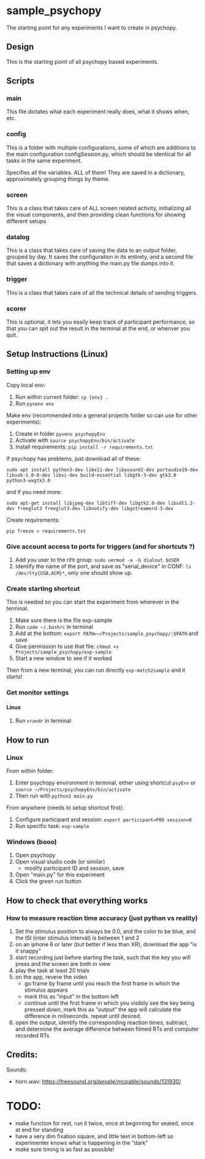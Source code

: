 # sample_psychopy

The starting point for any experiments I want to create in psychopy.

## Design

This is the starting point of all psychopy based experiments.

## Scripts

### main

This file dictates what each experiment really does, what it shows when, etc.

### config

This is a folder with multiple configurations, some of which are additions to the main configuration configSession.py, which should be identical for all tasks in the same experiment.

Specifies all the variables. ALL of them! They are saved in a dictionary, approximately grouping things by theme.

### screen

This is a class that takes care of ALL screen related activity, initializing all the visual components, and then providing clean functions for showing different setups

### datalog

This is a class that takes care of saving the data to an output folder, grouped by day. It saves the configuration in its entirety, and a second file that saves a dictionary with anything the main.py file dumps into it.

### trigger

This is a class that takes care of all the technical details of sending triggers.

### scorer

This is optional, it lets you easily keep track of participant performance, so that you can spit out the result in the terminal at the end, or whenver you quit.

## Setup Instructions (Linux)

### Setting up env

Copy local env:

1. Run within current folder: `cp {env} .`
2. Run `pyvenv env`

Make env (recommended into a general projects folder so can use for other experiments):

1. Create in folder `pyvenv psychopyEnv`
2. Activate with `source psychopyEnv/bin/activate`
3. Install requirements: `pip install -r requirements.txt`

If psychopy has problems, just download all of these:

`sudo apt install python3-dev libx11-dev libasound2-dev portaudio19-dev libusb-1.0-0-dev libxi-dev build-essential libgtk-3-dev gtk3.0 python3-wxgtk3.0`

and if you need more:

`sudo apt-get install libjpeg-dev libtiff-dev libgtk2.0-dev libsdl1.2-dev freeglut3 freeglut3-dev libnotify-dev libgstreamerd-3-dev`

Create requirements:

`pip freeze > requirements.txt`

### Give account access to ports for triggers (and for shortcuts ?)

1. Add you user to the riht group: `sudo uermod -a -G dialout $USER`
2. Identify the name of the port, and save as "serial_device" in CONF: `ls /dev/tty{USB,ACM}*`, only one should show up.

### Create starting shortcut

This is needed so you can start the experiment from wherever in the terminal.

1. Make sure there is the file exp-sample
2. Run `code ~/.bashrc` in terminal
3. Add at the bottom: `export PATH=~/Projects/sample_psychopy/:$PATH` and save
4. Give permission to use that file: `chmod +x Projects/sample_psychopy/exp-sample`
5. Start a new window to see if it worked

Then from a new terminal, you can run directly `exp-match2sample` and it starts!

### Get monitor settings

#### Linux

1. Run `xrandr` in terminal

## How to run

### Linux

From within folder:

1. Enter psychopy environment in terminal, either using shortcut `psyEnv` or `source ~/Projects/psychopyEnv/bin/activate`
2. Then run with `python3 main.py`

From anywhere (needs to setup shortcut first):

1. Configure participant and session: `export participant=P00 session=0`
2. Run specific task: `exp-sample`

### Windows (booo)

1. Open psychopy
2. Open visual studio code (or similar)
   - modify participant ID and session, save
3. Open "main.py" for this experiment
4. Click the green run button

## How to check that everything works

### How to measure reaction time accuracy (just python vs reality)

1. Set the stimulus position to always be 0.0, and the color to be blue, and the ISI (inter stimulus interval) is between 1 and 2
2. on an iphone 6 or later (but better if less than XR), download the app "is it snappy"
3. start recording just before starting the task, such that the key you will press and the screen are both in view
4. play the task at least 20 trials
5. on the app, reveiw the video
   - go frame by frame until you reach the first frame in which the stimulus appears
   - mark this as "input" in the bottom left
   - continue until the first frame in which you visibily see the key being pressed down, mark this as "output"
     the app will calculate the difference in miliseconds. repeat until desired.
6. open the output, identify the corresponding reaction times, subtract, and determine the average difference between filmed RTs and computer recorded RTs

## Credits:

Sounds:

- horn.wav: https://freesound.org/people/mcpable/sounds/131930/

# TODO:

- make function for rest, run it twice, once at beginning for seated, once at end for standing
- have a very dim fixation square, and little text in bottom-left so experimenter knows what is happening in the "dark"
- make sure timing is as fast as possible!
